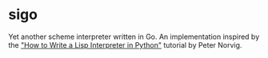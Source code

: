 # sigo
Yet another scheme interpreter written in Go. An implementation inspired by the ["How to Write a Lisp Interpreter in Python"](http://norvig.com/lispy.html) tutorial by Peter Norvig. 
